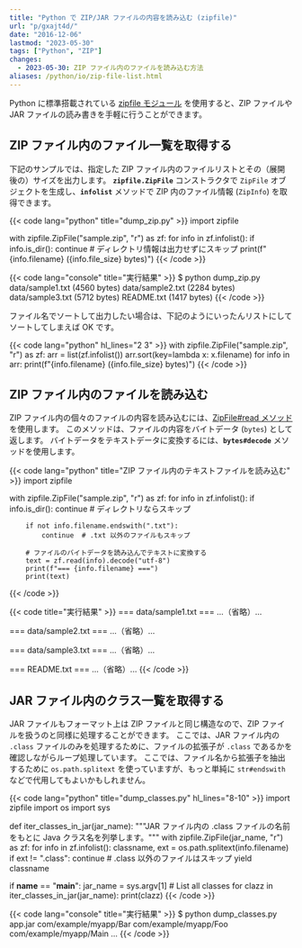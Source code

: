 ```yaml
---
title: "Python で ZIP/JAR ファイルの内容を読み込む (zipfile)"
url: "p/gxajt4d/"
date: "2016-12-06"
lastmod: "2023-05-30"
tags: ["Python", "ZIP"]
changes:
  - 2023-05-30: ZIP ファイル内のファイルを読み込む方法
aliases: /python/io/zip-file-list.html
---
```


Python に標準搭載されている [zipfile モジュール](https://docs.python.org/3/library/zipfile.html) を使用すると、ZIP ファイルや JAR ファイルの読み書きを手軽に行うことができます。


ZIP ファイル内のファイル一覧を取得する
----

下記のサンプルでは、指定した ZIP ファイル内のファイルリストとその（展開後の）サイズを出力します。
__`zipfile.ZipFile`__ コンストラクタで `ZipFile` オブジェクトを生成し、__`infolist`__ メソッドで ZIP 内のファイル情報 (`ZipInfo`) を取得できます。

{{< code lang="python" title="dump_zip.py" >}}
import zipfile

with zipfile.ZipFile("sample.zip", "r") as zf:
    for info in zf.infolist():
        if info.is_dir():
            continue  # ディレクトリ情報は出力せずにスキップ
        print(f"{info.filename} ({info.file_size} bytes)")
{{< /code >}}

{{< code lang="console" title="実行結果" >}}
$ python dump_zip.py
data/sample1.txt (4560 bytes)
data/sample2.txt (2284 bytes)
data/sample3.txt (5712 bytes)
README.txt (1417 bytes)
{{< /code >}}

ファイル名でソートして出力したい場合は、下記のようにいったんリストにしてソートしてしまえば OK です。

{{< code lang="python" hl_lines="2 3" >}}
with zipfile.ZipFile("sample.zip", "r") as zf:
    arr = list(zf.infolist())
    arr.sort(key=lambda x: x.filename)
    for info in arr:
        print(f"{info.filename} ({info.file_size} bytes)")
{{< /code >}}


ZIP ファイル内のファイルを読み込む
---

ZIP ファイル内の個々のファイルの内容を読み込むには、[ZipFile#read メソッド](https://docs.python.org/3/library/zipfile.html#zipfile.ZipFile.read) を使用します。
このメソッドは、ファイルの内容をバイトデータ (`bytes`) として返します。
バイトデータをテキストデータに変換するには、__`bytes#decode`__ メソッドを使用します。

{{< code lang="python" title="ZIP ファイル内のテキストファイルを読み込む" >}}
import zipfile

with zipfile.ZipFile("sample.zip", "r") as zf:
    for info in zf.infolist():
        if info.is_dir():
            continue  # ディレクトリならスキップ

        if not info.filename.endswith(".txt"):
            continue  # .txt 以外のファイルもスキップ

        # ファイルのバイトデータを読み込んでテキストに変換する
        text = zf.read(info).decode("utf-8")
        print(f"=== {info.filename} ===")
        print(text)
{{< /code >}}

{{< code title="実行結果" >}}
=== data/sample1.txt ===
...（省略）...

=== data/sample2.txt ===
...（省略）...

=== data/sample3.txt ===
...（省略）...

=== README.txt ===
...（省略）...
{{< /code >}}


JAR ファイル内のクラス一覧を取得する
----

JAR ファイルもフォーマット上は ZIP ファイルと同じ構造なので、ZIP ファイルを扱うのと同様に処理することができます。
ここでは、JAR ファイル内の `.class` ファイルのみを処理するために、ファイルの拡張子が `.class` であるかを確認しながらループ処理しています。
ここでは、ファイル名から拡張子を抽出するために `os.path.splitext` を使っていますが、もっと単純に `str#endswith` などで代用してもよいかもしれません。

{{< code lang="python" title="dump_classes.py" hl_lines="8-10" >}}
import zipfile
import os
import sys

def iter_classes_in_jar(jar_name):
    """JAR ファイル内の .class ファイルの名前をもとに Java クラス名を列挙します。"""
    with zipfile.ZipFile(jar_name, "r") as zf:
        for info in zf.infolist():
            classname, ext = os.path.splitext(info.filename)
            if ext != ".class":
                continue  # .class 以外のファイルはスキップ
            yield classname

if __name__ == "__main__":
    jar_name = sys.argv[1]
    # List all classes
    for clazz in iter_classes_in_jar(jar_name):
        print(clazz)
{{< /code >}}

{{< code lang="console" title="実行結果" >}}
$ python dump_classes.py app.jar
com/example/myapp/Bar
com/example/myapp/Foo
com/example/myapp/Main
...
{{< /code >}}

